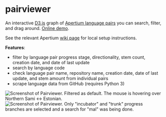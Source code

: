 # pairviewer

An interactive [D3.js](https://d3js.org/) graph of [Apertium language pairs](http://wiki.apertium.org/wiki/List_of_language_pairs) you can search, filter, and drag around. [Online demo](http://ilazki.thinkgeek.co.uk/~firespeaker/pairviewer/apertium.html).

See the relevant Apertium [wiki page](http://wiki.apertium.org/wiki/Pairviewer) for local setup instructions.

**Features**:
- filter by language pair progress stage, directionality, stem count, creation date, and date of last update
- search by language code
- check language pair name, repository name, creation date, date of last update, and stem amount from individual pairs
- scrape language data from GitHub (requires Python 3)

![Screenshot of Pairviewer. Filtered as default. The mouse is hovering over Northern Sami <-> Estonian.](http://u.cubeupload.com/somethingpretty/pairviewer1.png)
![Screenshot of Pairviewer. Only "incubator" and "trunk" progress branches are selected and a search for "mal" was being done.](http://u.cubeupload.com/somethingpretty/pairviewer3.png)
